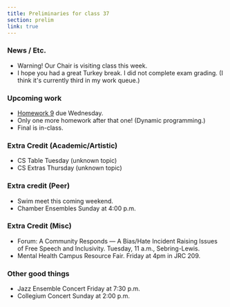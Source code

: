 ```yaml
---
title: Preliminaries for class 37
section: prelim 
link: true
---
```

### News / Etc.

* Warning! Our Chair is visiting class this week.
* I hope you had a great Turkey break.  I did not complete exam grading.
  (I think it's currently third in my work queue.)

### Upcoming work

* [Homework 9](../assignment09) due Wednesday.
* Only one more homework after that one!  (Dynamic programming.)
* Final is in-class.

### Extra Credit (Academic/Artistic)

* CS Table Tuesday (unknown topic)
* CS Extras Thursday (unknown topic)

### Extra credit (Peer)

* Swim meet this coming weekend.
* Chamber Ensembles Sunday at 4:00 p.m.

### Extra Credit (Misc)

* Forum: A Community Responds — A Bias/Hate Incident Raising Issues of Free Speech and Inclusivity.  Tuesday, 11 a.m., Sebring-Lewis.
* Mental Health Campus Resource Fair.  Friday at 4pm in JRC 209.

### Other good things

* Jazz Ensemble Concert Friday at 7:30 p.m.
* Collegium Concert Sunday at 2:00 p.m.
